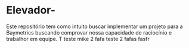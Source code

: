 # Elevador-
Este repositório tem como intuito buscar implementar um projeto para a Baymetrics buscando comprovar nossa capacidade de raciocínio e trabalhor em equipe. T
teste mike 2
fafa
teste 2
fafas
fasfr
